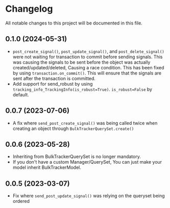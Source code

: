 # Changelog

All notable changes to this project will be documented in this file.

## 0.1.0 (2024-05-31)
- `post_create_signal()`, `post_update_signal()`, and `post_delete_signal()` were not waiting for transaction to commit before sending signals.
This was causing the signals to be sent before the object was actually created/updated/deleted, Causing a race condition.
This has been fixed by using `transaction.on_commit()`.
This will ensure that the signals are sent after the transaction is committed.
- Add support for send_robust by using `tracking_info_TrackingInfo(is_robust=True)`. `is_robust=False` by default.

## 0.0.7 (2023-07-06)
- A fix where `send_post_create_signal()` was being called twice when creating an object through `BulkTrackerQuerySet.create()`

## 0.0.6 (2023-05-28)
- Inheriting from BulkTrackerQuerySet is no longer mandatory.
- If you don't have a custom Manager/QuerySet, You can just make your model inherit BulkTrackerModel.

## 0.0.5 (2023-03-07)
- Fix where `send_post_update_signal()` was relying on the queryset being ordered
